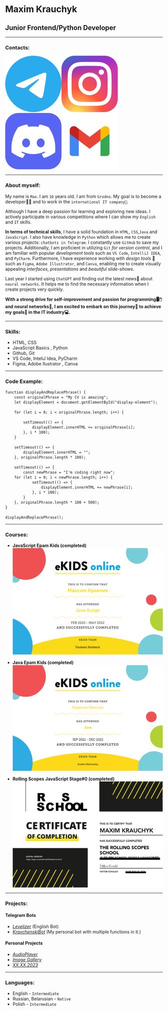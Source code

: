 # Maxim Krauchyk

## Junior Frontend/Python Developer

***

### Contacts:

[!['Telegram'](assets/images_md/contacts/telegram.svg)](https://t.me/kravchenski)[!['Instagram'](assets/images_md/contacts/instagram.svg)](https://www.instagram.com/maxkravchenski/) [!['Discord'](assets/images_md/contacts/discord.svg)](https://discordapp.com/users/893778320410419280)[!['Gmail'](assets/images_md/contacts/gmail.svg)](mailto:krasavamaks64@gmail.com)

***

### About myself:

My name is `Max`. I am `16` years old. I am from `Grodno`. My goal is to become a developer👨‍💻 and to work in the `international IT company🏢`.

Although I have a deep passion for learning and exploring new ideas. I actively participate in various competitions where I can show my `English` and `IT` skills.

**In terms of technical skills**, I have a solid foundation in `HTML`, `CSS`,`Java` and `JavaScript`. I also have knowledge in `Python` which allows me to create various projects: `chatbots in Telegram`. I constantly use `GitHub` to save my projects. Additionally, I am proficient in utilizing `Git` _for version control_, and I am familiar with popular _development tools_ such as `VS Code`, `IntelliJ IDEA`, and `PyCharm`. Furthermore, I have experience working with _design tools_ 🎨 such as `Figma`, `Adobe Illustrator`, and `Canva`, enabling me to create visually appealing _interfaces_, _presentations_ and _beautiful slide-shows_.

Last year I started using `ChatGPT` and finding out the latest news📰 about `neural networks`. It helps me to find the necessary information when I create projects very quickly.

**With a strong drive for self-improvement and passion for programming🖥️🖱️ and neural networks🤖, I am excited to embark on this journey🚢 to achieve my goals🎯 in the IT industry💻.**

***

### Skills:

- HTML, CSS
- JavaScript Basics , Python
- Github, Git
- VS Code, InteliJ Idea, PyCharm
- Figma, Adobe Ilustrator , Canva

***

### Code Example:

    function displayAndReplacePhrase() {
        const originalPhrase = "My CV is amazing";
        let displayElement = document.getElementById("display-element");

        for (let i = 0; i < originalPhrase.length; i++) {

            setTimeout(() => {
                displayElement.innerHTML += originalPhrase[i];
            }, i * 100);
        }

        setTimeout(() => {
            displayElement.innerHTML = "";
        }, originalPhrase.length * 100);

        setTimeout(() => {
            const newPhrase = "I'm coding right now";
        for (let i = 0; i < newPhrase.length; i++) {
                setTimeout(() => {
                    displayElement.innerHTML += newPhrase[i];
                }, i * 100);
            }
        }, originalPhrase.length * 100 + 500);
    }

    displayAndReplacePhrase();

***


### Courses:

- **JavaScript Epam Kids (completed)**
  ![js_certificate](assets/images_md/certificates/js_certificate.png)

- **Java Epam Kids (completed)**
  ![java_certificate](assets/images_md/certificates/java_certificate.png)

- **Rolling Scopes JavaScript Stage#0 (completed)**
  ![rsschool_stage0](assets/images_md/certificates/stage0.jpg)

***


### Projects:

#### Telegram Bots

- [_Levelizer_](https://t.me/LevelizerBot) (English Bot)
- [_KravchenskiBot_](https://t.me/KravchenskiBot) (My personal bot with multiple functions in it.)

#### Personal Projects

- [_AudioPlayer_](https://rolling-scopes-school.github.io/kravchenski-JSFEPRESCHOOL2023Q2/audio-player)
- [_Image Gallery_](https://rolling-scopes-school.github.io/kravchenski-JSFEPRESCHOOL2023Q2/image-galery/)
- [_XX.XX.2023_](https://www.artifact.by/)

***

### Languages:
* English - `Intermediate`
* Russian, Belarusian - `Native`
* Polish - `Intermediate`